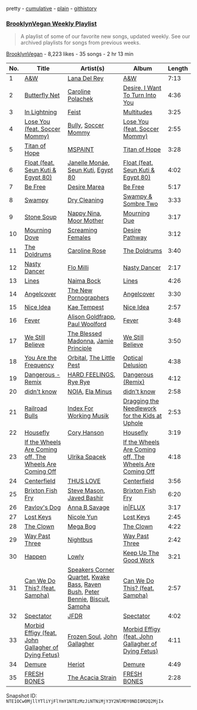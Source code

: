 pretty - [cumulative](/playlists/cumulative/0ZQcCFqc1ziBiC1fvrrbsT.md) - [plain](/playlists/plain/0ZQcCFqc1ziBiC1fvrrbsT) - [githistory](https://github.githistory.xyz/mackorone/spotify-playlist-archive/blob/main/playlists/plain/0ZQcCFqc1ziBiC1fvrrbsT)

### [BrooklynVegan Weekly Playlist](https://open.spotify.com/playlist/0ZQcCFqc1ziBiC1fvrrbsT)

> A playlist of some of our favorite new songs, updated weekly\. See our archived playlists for songs from previous weeks.

[BrooklynVegan](https://open.spotify.com/user/brooklynvegan) - 8,223 likes - 35 songs - 2 hr 13 min

| No. | Title | Artist(s) | Album | Length |
|---|---|---|---|---|
| 1 | [A&W](https://open.spotify.com/track/1wTopxO5eQBpxrBXPSbsUn) | [Lana Del Rey](https://open.spotify.com/artist/00FQb4jTyendYWaN8pK0wa) | [A&W](https://open.spotify.com/album/46XKgCOOHTZkQTdiMsBxHS) | 7:13 |
| 2 | [Butterfly Net](https://open.spotify.com/track/3JYayrgDyMYVrpMdcn5HxF) | [Caroline Polachek](https://open.spotify.com/artist/4Ge8xMJNwt6EEXOzVXju9a) | [Desire, I Want To Turn Into You](https://open.spotify.com/album/22PkV1Le9P3X4RY4xtmK0q) | 4:36 |
| 3 | [In Lightning](https://open.spotify.com/track/21LkpL2YLUtD4UYGGRERNP) | [Feist](https://open.spotify.com/artist/6CWTBjOJK75cTE8Xv8u1kj) | [Multitudes](https://open.spotify.com/album/4GErH8Za9b4VutH8jTSU1o) | 3:25 |
| 4 | [Lose You \(feat\. Soccer Mommy\)](https://open.spotify.com/track/0KmC4jFH8axcJqKvOTBXeX) | [Bully](https://open.spotify.com/artist/34LdbFt5sVXKTJOzf1iExQ), [Soccer Mommy](https://open.spotify.com/artist/4wXchxfTTggLtzkoUhO86Q) | [Lose You \(feat\. Soccer Mommy\)](https://open.spotify.com/album/5Ctzgdf3fjqxUV8PvrDPHf) | 2:55 |
| 5 | [Titan of Hope](https://open.spotify.com/track/0IX114msAIsj2QJu8M4MEF) | [MSPAINT](https://open.spotify.com/artist/5sn6aQFrJvjsSIuaomA4to) | [Titan of Hope](https://open.spotify.com/album/6ngFFAED1Eat39vjG1SyXo) | 3:28 |
| 6 | [Float \(feat\. Seun Kuti & Egypt 80\)](https://open.spotify.com/track/2JIY6nN5kkkfNz0TckPqYu) | [Janelle Monáe](https://open.spotify.com/artist/6ueGR6SWhUJfvEhqkvMsVs), [Seun Kuti](https://open.spotify.com/artist/1GQur7dDvAWhKT9u9YwBJZ), [Egypt 80](https://open.spotify.com/artist/6L71LxY17w8Yzh1zUphpiW) | [Float \(feat\. Seun Kuti & Egypt 80\)](https://open.spotify.com/album/6KfYPDq58mLwd3yjOfXIU7) | 4:02 |
| 7 | [Be Free](https://open.spotify.com/track/6jT81iHttW5VwRV317yonX) | [Desire Marea](https://open.spotify.com/artist/7xfBWpNiwO2yteiY68OB6C) | [Be Free](https://open.spotify.com/album/1KA8eKZjMX1tCiY0q4mKTe) | 5:17 |
| 8 | [Swampy](https://open.spotify.com/track/1JfO7XSiLjbOlCIqDwg3ja) | [Dry Cleaning](https://open.spotify.com/artist/7DlD7rLG9MKuvXtTeACzkO) | [Swampy & Sombre Two](https://open.spotify.com/album/5GDEoqKD2xARNtyX5EiTh5) | 3:33 |
| 9 | [Stone Soup](https://open.spotify.com/track/0hlLVdsTIIgdq0dgUuOsmE) | [Nappy Nina](https://open.spotify.com/artist/021A20H2EVS9igRiNhozcx), [Moor Mother](https://open.spotify.com/artist/4kANxfLenUobb7t5fHSrgA) | [Mourning Due](https://open.spotify.com/album/1iiOXu7q1d5yJ7s3ldDmSG) | 3:17 |
| 10 | [Mourning Dove](https://open.spotify.com/track/2vYDu9L6PRYj6tcPqk3iGT) | [Screaming Females](https://open.spotify.com/artist/3pZ666b6CyO1KGpVYirY0t) | [Desire Pathway](https://open.spotify.com/album/1YhzVctJR6aIwbkigCS6fu) | 3:12 |
| 11 | [The Doldrums](https://open.spotify.com/track/0MFBeyhJD2LJBPA5wpi0X2) | [Caroline Rose](https://open.spotify.com/artist/06W84OT2eFUNVwG85UsxJw) | [The Doldrums](https://open.spotify.com/album/5bKTqXt1JKCC3SpyYj8Mwc) | 3:40 |
| 12 | [Nasty Dancer](https://open.spotify.com/track/7itIhLBlKcpdaSqXRsSuW3) | [Flo Milli](https://open.spotify.com/artist/08PvCOlef4xdOr20jFSTPd) | [Nasty Dancer](https://open.spotify.com/album/6RhtLqR830nzFlLYfVXM7k) | 2:17 |
| 13 | [Lines](https://open.spotify.com/track/4Xz875oKeO3vvEEh9N0Gu0) | [Naima Bock](https://open.spotify.com/artist/3UvBjnS0xNdifivRctkxok) | [Lines](https://open.spotify.com/album/7gzlVPN03faWxdOIBuUvNy) | 4:26 |
| 14 | [Angelcover](https://open.spotify.com/track/2OMmR7z317VmvoVAP2dq2i) | [The New Pornographers](https://open.spotify.com/artist/4mO4aGO6u29UyR6XLZR9XW) | [Angelcover](https://open.spotify.com/album/0p4PQzcnWzvXRUQZE5CnED) | 3:30 |
| 15 | [Nice Idea](https://open.spotify.com/track/4ZC7I6lMdUYck0OBDqiGFQ) | [Kae Tempest](https://open.spotify.com/artist/1YcprGtF13BYCZQK9jYPEw) | [Nice Idea](https://open.spotify.com/album/1dbbYhDfgzDLL2xy1iLT0L) | 2:57 |
| 16 | [Fever](https://open.spotify.com/track/7aIqS1ulAFezQjAlQDn0hd) | [Alison Goldfrapp](https://open.spotify.com/artist/72f5AR6hMeL3BwtcO7HqhS), [Paul Woolford](https://open.spotify.com/artist/4CA8PTrbq1l5IgyvBA2JSV) | [Fever](https://open.spotify.com/album/0lTVQwPiUOS7ut4U01nl1Y) | 3:48 |
| 17 | [We Still Believe](https://open.spotify.com/track/0uoaYBn3prfGyWQR59wkeQ) | [The Blessed Madonna](https://open.spotify.com/artist/4TvhRzxIL1le2PWCeUqxQw), [Jamie Principle](https://open.spotify.com/artist/5obQFNrkFoWB51hm1JTHMw) | [We Still Believe](https://open.spotify.com/album/4U5Eel8ZnGcI15TLj33QYe) | 3:50 |
| 18 | [You Are the Frequency](https://open.spotify.com/track/6Bsm3rjAT18XWJNA5Occmc) | [Orbital](https://open.spotify.com/artist/3csPCeXsj2wezyvkRFzvmV), [The Little Pest](https://open.spotify.com/artist/72Mpmq1vGWaUO7QqnfjCgZ) | [Optical Delusion](https://open.spotify.com/album/2jQbFspnSh7erex6RDKQGJ) | 4:38 |
| 19 | [Dangerous \- Remix](https://open.spotify.com/track/0GqNa1qpOZ2lyjcbAg8rJH) | [HARD FEELINGS](https://open.spotify.com/artist/62leN9NRMUgDfPzshm7K5L), [Rye Rye](https://open.spotify.com/artist/0S05AeePINj4CeTVMfysIu) | [Dangerous \(Remix\)](https://open.spotify.com/album/3aEBYSe6VzYRi6NQzhQJcB) | 4:12 |
| 20 | [didn't know](https://open.spotify.com/track/2UNwClFdYeUlJkejytviEF) | [NOIA](https://open.spotify.com/artist/7ME5Ue2P7g1BP11FRWr7LA), [Ela Minus](https://open.spotify.com/artist/4rdJkXHNrMgowlwUdQAg8T) | [didn't know](https://open.spotify.com/album/6SPcRko47zyU386oL9RqkK) | 2:58 |
| 21 | [Railroad Bulls](https://open.spotify.com/track/6nANMos1CGXVGvbdrvwCzl) | [Index For Working Musik](https://open.spotify.com/artist/30pElb7BpcpII86h5dRpYK) | [Dragging the Needlework for the Kids at Uphole](https://open.spotify.com/album/7DY9jcZ6LiI0izYWR9Kwac) | 2:53 |
| 22 | [Housefly](https://open.spotify.com/track/2fHZoO9Tf2aycKJWmbB9JQ) | [Cory Hanson](https://open.spotify.com/artist/2XG4LWrmKXFA1PqnUsuPj6) | [Housefly](https://open.spotify.com/album/5Sghpbm73xrcWdZEv0DX0Y) | 3:19 |
| 23 | [If the Wheels Are Coming off, The Wheels Are Coming Off](https://open.spotify.com/track/0eZiF3akVw5FfdgeQ46waP) | [Ulrika Spacek](https://open.spotify.com/artist/07vC6cutbett8UknXnqxsu) | [If the Wheels Are Coming off, The Wheels Are Coming Off](https://open.spotify.com/album/0Tq6UnC6PjIvUVQ7qFlhn4) | 4:18 |
| 24 | [Centerfield](https://open.spotify.com/track/0qhzelcE3tlmk0E0zaQ3Ks) | [THUS LOVE](https://open.spotify.com/artist/26hW7zYB4V3PGMPBKoBdgl) | [Centerfield](https://open.spotify.com/album/5hygiXXDwxHz9J8TFnYYgr) | 3:56 |
| 25 | [Brixton Fish Fry](https://open.spotify.com/track/4B8NxK6wOuSOT4jl3ABUvO) | [Steve Mason](https://open.spotify.com/artist/4ieS1hHc74D9RXhkyoriDU), [Javed Bashir](https://open.spotify.com/artist/5diMmmNkRVfgUnXJrzXzjZ) | [Brixton Fish Fry](https://open.spotify.com/album/0CowUBTxj7wTAaAVhgND3r) | 6:20 |
| 26 | [Pavlov's Dog](https://open.spotify.com/track/1fLVoBxciVLmzGVtnnRjlq) | [Anna B Savage](https://open.spotify.com/artist/6nbtlXRy0S6adYpDVoRdNi) | [in\|FLUX](https://open.spotify.com/album/65k9o0mZEhxBLqeOAP2psB) | 3:17 |
| 27 | [Lost Keys](https://open.spotify.com/track/6bskYrtwmpJaHevqCCfckB) | [Nicole Yun](https://open.spotify.com/artist/1JPgMfNrARN4JCmwB2QjZI) | [Lost Keys](https://open.spotify.com/album/2Lps66wz7nAWdVyiX83PDt) | 2:45 |
| 28 | [The Clown](https://open.spotify.com/track/4x91XCneqHsZGKKOb8QLmj) | [Mega Bog](https://open.spotify.com/artist/0zodxoaogKBIOzB0c0zFUO) | [The Clown](https://open.spotify.com/album/7byBkOo3pExd70OL1wjZBX) | 4:22 |
| 29 | [Way Past Three](https://open.spotify.com/track/3lWEr9ARqZA5K9v9BS26J2) | [Nightbus](https://open.spotify.com/artist/1fbC8ATYVPUeFy2h5NOK8x) | [Way Past Three](https://open.spotify.com/album/3rmol1Nr87zSljaRpQ2X1z) | 2:42 |
| 30 | [Happen](https://open.spotify.com/track/6NwxYNg7AIVYTrnQXAI3z6) | [Lowly](https://open.spotify.com/artist/721bfjbiX9Koqt2rO8PWOY) | [Keep Up The Good Work](https://open.spotify.com/album/6TvbBKRyJzqjA4nma5YegO) | 3:21 |
| 31 | [Can We Do This? \(feat\. Sampha\)](https://open.spotify.com/track/5Tanr4u1BgG8I1Qth9o66M) | [Speakers Corner Quartet](https://open.spotify.com/artist/3lyeudxub9rOtJjF15IzxH), [Kwake Bass](https://open.spotify.com/artist/1sSCi7iZyWjznBt9iqr7d7), [Raven Bush](https://open.spotify.com/artist/6ovUPQrPZTIMODYpGEMpWs), [Peter Bennie](https://open.spotify.com/artist/56KiulrycnEVRDeBAq3M4G), [Biscuit](https://open.spotify.com/artist/2CKrPA22rC0XYqkLQTItO0), [Sampha](https://open.spotify.com/artist/2WoVwexZuODvclzULjPQtm) | [Can We Do This? \(feat\. Sampha\)](https://open.spotify.com/album/37GaMBFRIKZtKxmcdjcb6O) | 2:57 |
| 32 | [Spectator](https://open.spotify.com/track/13brkOHXJvxaWguiYB53m5) | [JFDR](https://open.spotify.com/artist/5Lg2eWJA2ZmMnZszOYPMCJ) | [Spectator](https://open.spotify.com/album/7vVYM22TXBhmd0McpTfEkD) | 4:02 |
| 33 | [Morbid Effigy \(feat\. John Gallagher of Dying Fetus\)](https://open.spotify.com/track/3sJAGFYaWIsOZoXiMGWcXi) | [Frozen Soul](https://open.spotify.com/artist/1hwwmQI1vhQamuIksyDKG6), [John Gallagher](https://open.spotify.com/artist/3SdmYL7oUhaUFwJhBGp2D6) | [Morbid Effigy \(feat\. John Gallagher of Dying Fetus\)](https://open.spotify.com/album/3H1jdoNX8YfDBUejrwq5oL) | 4:11 |
| 34 | [Demure](https://open.spotify.com/track/0q3a74dm3dH5Sm8ORI2hnB) | [Heriot](https://open.spotify.com/artist/49O77SKrEk1b9sNjhI0kM4) | [Demure](https://open.spotify.com/album/7wuJv3LE3mXdMY0CxF29Mj) | 4:49 |
| 35 | [FRESH BONES](https://open.spotify.com/track/052ENxuzyaucDQqiAAxuo6) | [The Acacia Strain](https://open.spotify.com/artist/4tDkeVxH0CSkNiLVrsYmQs) | [FRESH BONES](https://open.spotify.com/album/7kPz7t2SmzZfcpvkCXQSAW) | 2:28 |

Snapshot ID: `NTE1OCw0MjllYTliYjFlYmY1NTEzMzJiNTNiMjY3Y2NlMDY0NDI0M2Q2MjIx`
